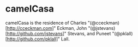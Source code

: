 camelCasa
=========

camelCasa is the residence of Charles "(@cceckman)[http://cceckman.com]" Eckman, John "(@jstevans)[http://github.com/jstevans]" Stevans, and Puneet "(@pklall)[http://github.com/pklall]" Lall.

 